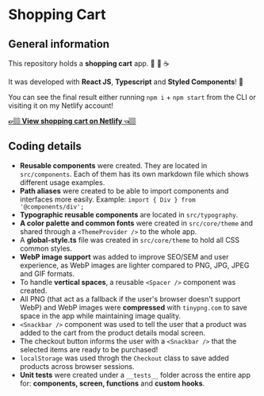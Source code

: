 # Shopping Cart

## General information

This repository holds a **shopping cart** app. 👕 🧢 ☕️

It was developed with **React JS**, **Typescript** and **Styled Components**! 🚀

You can see the final result either running `npm i` + `npm start` from the CLI or visiting it on my Netlify account!

**[👉🏼 View shopping cart on Netlify 👈🏼](https://shopping-cart-fvalles.netlify.app/)**

## Coding details

- **Reusable components** were created. They are located in `src/components`. Each of them has its own markdown file which shows different usage examples.
- **Path aliases** were created to be able to import components and interfaces more easily. Example: `import { Div } from '@components/div'; `
- **Typographic reusable components** are located in `src/typography`.
- **A color palette and common fonts** were created in `src/core/theme` and shared through a `<ThemeProvider />` to the whole app.
- A **global-style.ts** file was created in `src/core/theme` to hold all CSS common styles.
- **WebP image support** was added to improve SEO/SEM and user experience, as WebP images are lighter compared to PNG, JPG, JPEG and GIF formats.
- To handle **vertical spaces**, a reusable `<Spacer />` component was created.
- All PNG (that act as a fallback if the user's browser doesn't support WebP) and WebP images were **compressed** with `tinypng.com` to save space in the app while maintaining image quality.
- `<Snackbar />` component was used to tell the user that a product was added to the cart from the product details modal screen.
- The checkout button informs the user with a `<Snackbar />` that the selected items are ready to be purchased!
- `localStorage` was used throgh the `Checkout` class to save added products across browser sessions.
- **Unit tests** were created under a `__tests__` folder across the entire app for: **components, screen, functions** and **custom hooks**.
